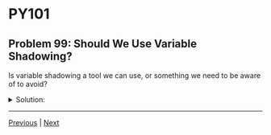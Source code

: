 # PY101
## Problem 99: Should We Use Variable Shadowing?

Is variable shadowing a tool we can use, or something we need to be aware of to avoid?

<details>
<summary>Solution:</summary>

Generally to be avoided. Variable shadowing can make code confusing and harder to debug because it's not immediately clear which variable you're referring to.

**Problems with shadowing:**
- Makes code harder to read and understand
- Can lead to subtle bugs
- Makes it difficult to access the shadowed variable
- Can confuse other developers (and your future self)

Examples:
```python
# Confusing code with shadowing:
total = 100

def calculate(total):  # Shadows global total
    total = total * 2  # Which total is which?
    return total

result = calculate(5)
print(result)  # 10
print(total)   # 100 - but this isn't obvious
```

```python
# Better: Use different names:
total = 100

def calculate(amount):  # Clear, distinct name
    doubled = amount * 2
    return doubled

result = calculate(5)
print(result)  # 10
print(total)   # 100 - clear what this refers to
```

</details>

---

[Previous](98.md) | [Next](100.md)

